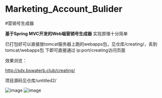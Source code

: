 # Marketing_Account_Bulider
#营销号生成器

**基于Spring MVC开发的Web端营销号生成器**
实现原理十分简单

已打包好可以直接放tomcat服务器上跑的webapps包，见仓库/creating/，丢到tomcat/webapps包
下即可直接通过
ip:port/creating访问页面

效果浏览：

http://sdx.bswaterb.club/creating/

项目源码见仓库/untitled2/

![image](https://github.com/chaohui78120/Marketing_Account_Bulider/blob/master/creating/images/example1.png)
![image](https://github.com/chaohui78120/Marketing_Account_Bulider/blob/master/creating/images/example2.png)
